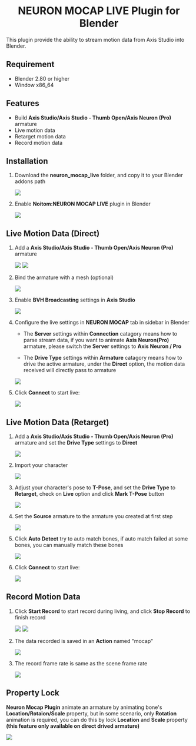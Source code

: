# <center>NEURON MOCAP LIVE Plugin for Blender</center>

This plugin provide the ability to stream motion data from Axis Studio into Blender.

## Requirement
- Blender 2.80 or higher
- Window x86_64 

## Features
- Build **Axis Studio/Axis Studio - Thumb Open/Axis Neuron (Pro)** armature 
- Live motion data
- Retarget motion data
- Record motion data

## Installation
1. Download the **neuron_mocap_live** folder, and copy it to your Blender addons path

   ![](img/install_01.png)

2. Enable **Noitom:NEURON MOCAP LIVE** plugin in Blender
   
   ![](img/install_02.png)

## Live Motion Data (Direct)
1. Add a **Axis Studio/Axis Studio - Thumb Open/Axis Neuron (Pro)** armature
   
   ![](img/stream_01.png)
   ![](img/stream_02.png)

2. Bind the armature with a mesh (optional)
   
   ![](img/stream_03.png)

3. Enable **BVH Broadcasting** settings in **Axis Studio**
 
   ![](img/stream_04.png)

4. Configure the live settings in **NEURON MOCAP** tab in sidebar in Blender
   
   - The **Server** settings within **Connection** catagory means how to parse stream data, if you want to animate **Axis Neuron(Pro)** armature, please switch the **Server** settings to **Axis Neuron / Pro**

   - The **Drive Type** settings within **Armature** catagory means how to drive the active armature, under the **Direct** option, the motion data received will directly pass to armature 

   ![](img/stream_05.png)

5. Click **Connect** to start live:
   
   ![](img/stream_06.png)

## Live Motion Data (Retarget)
1. Add a **Axis Studio/Axis Studio - Thumb Open/Axis Neuron (Pro)** armature and set the **Drive Type** settings to **Direct**

   ![](img/retarget_01.png)

2. Import your character
    
   ![](img/retarget_02.png)

3. Adjust your character's pose to **T-Pose**, and set the **Drive Type** to **Retarget**, check on **Live** option and click **Mark T-Pose** button

   ![](img/retarget_03.png)

4. Set the **Source** armature to the armature you created at first step

   ![](img/retarget_04.png)

5. Click **Auto Detect** try to auto match bones, if auto match failed at some bones, you can manually match these bones

   ![](img/retarget_05.png)

6. Click **Connect** to start live:

   ![](img/retarget_06.png)

## Record Motion Data

1. Click **Start Record** to start record during living, and click **Stop Record** to finish record
   
   ![](img/record_01.png)
   ![](img/record_02.png)

2. The data recorded is saved in an **Action** named "mocap"
   
   ![](img/record_03.png)

3. The record frame rate is same as the scene frame rate

   ![](img/record_04.png)
   

## Property Lock

**Neuron Mocap Plugin** animate an armature by animating bone's **Location/Rotaion/Scale** property, but in some scenario, only **Rotation** animation is required, you can do this by lock **Location** and **Scale** property **(this feature only available on direct drived armature)**

   ![](img/props_lock_01.png)
